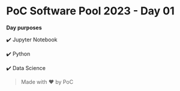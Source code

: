 # PoC Software Pool 2023 - Day 01

**Day purposes**

:heavy_check_mark: Jupyter Notebook

:heavy_check_mark: Python

:heavy_check_mark: Data Science

> Made with :heart: by PoC